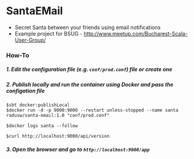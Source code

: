 # SantaEMail

- Secret Santa between your friends using email notifications
- Example project for BSUG - http://www.meetup.com/Bucharest-Scala-User-Group/

### How-To
##### 1. Edit the configuration file (e.g. `conf/prod.conf`) file or create one
##### 2. Publish locally and run the container using Docker and pass the configation file
```commandline
$sbt docker:publishLocal
$docker run -d -p 9000:9000 --restart unless-stopped --name santa radusw/santa-email:1.0 "conf/prod.conf"

$docker logs santa --follow

$curl http://localhost:9000/api/version
```
##### 3. Open the browser and go to `http://localhost:9000/app`
